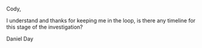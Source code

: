 Cody,

I understand and thanks for keeping me in the loop, is there any timeline for this stage of the investigation?

Daniel Day